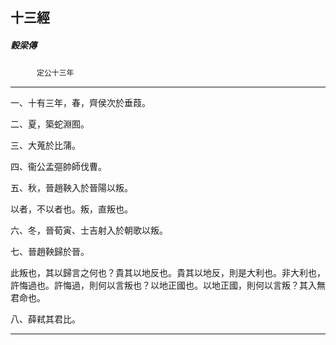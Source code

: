 

## 十三經

##### 穀梁傳
　　　`定公十三年`

* * *

一、十有三年，春，齊侯次於垂葭。

二、夏，築蛇淵囿。

三、大蒐於比蒲。

四、衞公孟彄帥師伐曹。

五、秋，晉趙鞅入於晉陽以叛。

以者，不以者也。叛，直叛也。

六、冬，晉荀寅、士吉射入於朝歌以叛。

七、晉趙鞅歸於晉。

此叛也，其以歸言之何也？貴其以地反也。貴其以地反，則是大利也。非大利也，許悔過也。許悔過，則何以言叛也？以地正國也。以地正國，則何以言叛？其入無君命也。

八、薛弒其君比。

* * *

